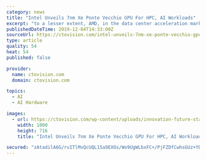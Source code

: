 ```yaml
---
category: news
title: "Intel Unveils 7nm Xe Ponte Vecchio GPU For HPC, AI Workloads"
excerpt: "to a lesser extent, AMD, in the data center acceleration market, which is forecasted to grow 38 percent annually to $35 billion by the end 2025, according to research firm Market Study Report. Read Intel’s plans for a 7nm Xe GPU, codenamed Ponte Vecchio, meant to rival Nvidia in handling datacenter AI workloads on CRN."
publishedDateTime: 2019-12-04T14:33:00Z
sourceUrl: https://ctovision.com/intel-unveils-7nm-xe-ponte-vecchio-gpu-for-hpc-ai-workloads/
type: article
quality: 54
heat: 54
published: false

provider:
  name: ctovision.com
  domain: ctovision.com

topics:
  - AI
  - AI Hardware

images:
  - url: https://ctovision.com/wp-content/uploads/innovation-future-start-button.jpg
    width: 1000
    height: 716
    title: "Intel Unveils 7nm Xe Ponte Vecchio GPU For HPC, AI Workloads"

secured: "zAtadilA6G/rvITlMvQcUQL15a9EXOs/Wo9UgWLbxFC+/PjFZDfCwhsGUz+YDgHPQoJ/he8jH7PR8IlLSGuoYFyq+nAXDxEk7M9OBi4+M41iK9S/imM6kliRaMtMnamIOO4adXzv7FzWh/OqWDZTjv1jyInPwlWEUXxbtv3+djMO7ANNosmwufANi6CWbUjOBVie8OlPwdr9adxiVTAoCE7e9CzlnbcDihmhlCw9OJ4bx++kP0oZv704Tqw+5UEt83ZiTXbR8Dbr8jogxVTTqA==;sgJsHFnI7PuHMehegeN8/Q=="
---
```


